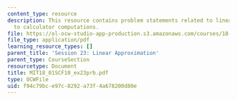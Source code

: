 ```yaml
---
content_type: resource
description: This resource contains problem statements related to linear approximation
  to calculator computations.
file: https://ol-ocw-studio-app-production.s3.amazonaws.com/courses/18-01sc-single-variable-calculus-fall-2010/f94c79bce97c8292a73f4a678200d80e_MIT18_01SCF10_ex23prb.pdf
file_type: application/pdf
learning_resource_types: []
parent_title: 'Session 23: Linear Approximation'
parent_type: CourseSection
resourcetype: Document
title: MIT18_01SCF10_ex23prb.pdf
type: OCWFile
uid: f94c79bc-e97c-8292-a73f-4a678200d80e
---
```

